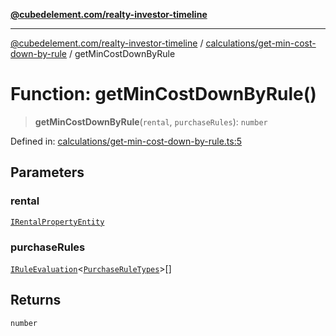 [**@cubedelement.com/realty-investor-timeline**](../../../index.md)

---

[@cubedelement.com/realty-investor-timeline](../../../modules.md) / [calculations/get-min-cost-down-by-rule](../index.md) / getMinCostDownByRule

# Function: getMinCostDownByRule()

> **getMinCostDownByRule**(`rental`, `purchaseRules`): `number`

Defined in: [calculations/get-min-cost-down-by-rule.ts:5](https://github.com/kvernon/realty-investor-timeline/blob/806c805529d356deb12c125749ddea89a26850dd/src/calculations/get-min-cost-down-by-rule.ts#L5)

## Parameters

### rental

[`IRentalPropertyEntity`](../../../properties/i-rental-property-entity/interfaces/IRentalPropertyEntity.md)

### purchaseRules

[`IRuleEvaluation`](../../../rules/rule-evaluation/interfaces/IRuleEvaluation.md)\<[`PurchaseRuleTypes`](../../../rules/purchase-rule-types/enumerations/PurchaseRuleTypes.md)\>[]

## Returns

`number`
